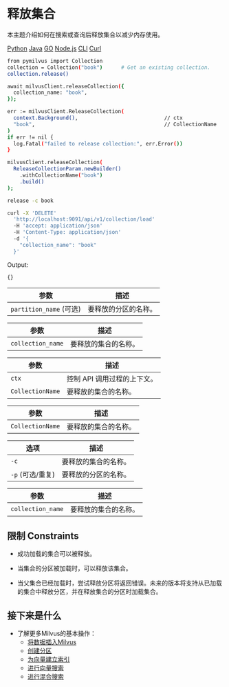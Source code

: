 释放集合
====

本主题介绍如何在搜索或查询后释放集合以减少内存使用。

[Python](#python) 
[Java](#java)
[GO](#go)
[Node.js](#javascript)
[CLI](#shell)
[Curl](#curl)

```bash
from pymilvus import Collection
collection = Collection("book")      # Get an existing collection.
collection.release()

```

```bash
await milvusClient.releaseCollection({
  collection_name: "book",
});

```

```bash
err := milvusClient.ReleaseCollection(
  context.Background(),                            // ctx
  "book",                                          // CollectionName
)
if err != nil {
  log.Fatal("failed to release collection:", err.Error())
}

```

```bash
milvusClient.releaseCollection(
  ReleaseCollectionParam.newBuilder()
    .withCollectionName("book")
    .build()
);

```

```bash
release -c book

```

```bash
curl -X 'DELETE' 
  'http://localhost:9091/api/v1/collection/load' 
  -H 'accept: application/json' 
  -H 'Content-Type: application/json' 
  -d '{
    "collection_name": "book"
  }'

```

Output:

```bash
{}

```



| 参数 | 描述 |
| --- | --- |
| `partition_name` (可选) | 要释放的分区的名称。|

| 参数 | 描述 |
| --- | --- |
| `collection_name` | 要释放的集合的名称。|

| 参数 | 描述 |
| --- | --- |
| `ctx` | 控制 API 调用过程的上下文。 |
| `CollectionName` | 要释放的集合的名称。|

| 参数 | 描述 |
| --- | --- |
| `CollectionName` | 要释放的集合的名称。|

| 选项 | 描述 |
| --- | --- |
| `-c` | 要释放的集合的名称。|
| `-p` (可选/重复) | 要释放的分区的名称。|

| 参数 | 描述 |
| --- | --- |
| `collection_name` | 要释放的集合的名称。|

限制 Constraints
-----------

* 成功加载的集合可以被释放。

* 当集合的分区被加载时，可以释放该集合。

* 当父集合已经加载时，尝试释放分区将返回错误。未来的版本将支持从已加载的集合中释放分区，并在释放集合的分区时加载集合。

接下来是什么
------

* 了解更多Milvus的基本操作：
	+ [将数据插入Milvus](insert_data.md)
	+ [创建分区](create_partition.md)
	+ [为向量建立索引](build_index.md)
	+ [进行向量搜索](search.md)
	+ [进行混合搜索](hybridsearch.md)
